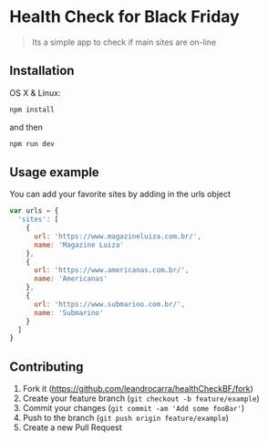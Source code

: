 # Health Check for Black Friday
> Its a simple app to check if main sites are on-line

## Installation

OS X & Linux:

```sh
npm install
```
and then

```sh
npm run dev
```

## Usage example

You can add your favorite sites by adding in the urls object

```js
var urls = {
  'sites': [
    {
      url: 'https://www.magazineluiza.com.br/',
      name: 'Magazine Luiza'
    },
    {
      url: 'https://www.americanas.com.br/',
      name: 'Americanas'
    },
    {
      url: 'https://www.submarino.com.br/',
      name: 'Submarino'
    }
  ]
}
```

## Contributing

1. Fork it (<https://github.com/leandrocarra/healthCheckBF/fork>)
2. Create your feature branch (`git checkout -b feature/example`)
3. Commit your changes (`git commit -am 'Add some fooBar'`)
4. Push to the branch (`git push origin feature/example`)
5. Create a new Pull Request
